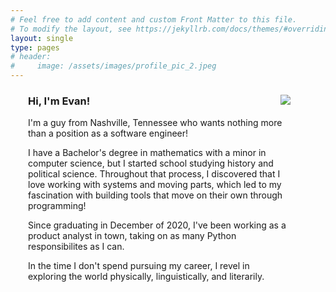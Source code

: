 ```yaml
---
# Feel free to add content and custom Front Matter to this file.
# To modify the layout, see https://jekyllrb.com/docs/themes/#overriding-theme-defaults
layout: single
type: pages
# header:
#     image: /assets/images/profile_pic_2.jpeg
---
```

<div style="padding-left: 2em; padding-right: 4em">
    <img src="https://evan-fannin.github.io/assets/images/profile_pic_1.jpeg" style="max-width: 50%; height: auto; float: right; margin-left: 1em; animation: intro 0.3s both; animation-delay: 0.25s;">
    <h3>Hi, I'm Evan!</h3>
    <p>I'm a guy from Nashville, Tennessee who wants nothing more than a position as a software engineer!</p>
    <p>I have a Bachelor's degree in mathematics with a minor in computer science, but I started school studying history and political science. Throughout that process, I discovered that I love working with systems and moving parts, which led to my fascination with building tools that move on their own through programming!</p>
    <p>Since graduating in December of 2020, I've been working as a product analyst in town, taking on as many Python responsibilites as I can.</p>
    <p>In the time I don't spend pursuing my career, I revel in exploring the world physically, linguistically, and literarily.</p>
</div>